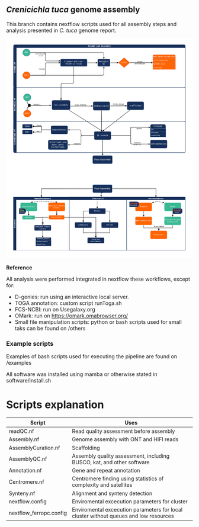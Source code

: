 ## *Crenicichla tuca* genome assembly
This branch contains nextflow scripts used for all assembly steps and analysis presented in *C. tuca* genome report.

<img src="https://github.com/mylena-s/assembly_project/blob/CtucaBranch/github.png?raw=true" width="1000">

**Reference**

All analysis were performed integrated in nextflow these workflows, except for:
* D-genies: run using an interactive local server.
* TOGA annotation: custom script runToga.sh
* FCS-NCBI: run on Usegalaxy.org
* OMark: run on https://omark.omabrowser.org/
* Small file manipulation scripts: python or bash scripts used for small taks can be found on /others

### Example scripts 
Examples of bash scripts used for executing the pipeline are found on /examples

All software was installed using mamba or otherwise stated in software/install.sh

# Scripts explanation
| Script | Uses |
| -------- | ------------------------------------------|
| readQC.nf | Read quality assessment before assembly |
| Assembly.nf | Genome assembly with ONT and HIFI reads |
| AssemblyCuration.nf | Scaffolding |
| AssemblyQC.nf | Assembly quality assessment, including BUSCO, kat, and other software |
| Annotation.nf | Gene and repeat annotation |	
| Centromere.nf | Centromere finding using statistics of complexity and satellites |
| Synteny.nf | Alignment and synteny detection |
| nextflow.config | Enviromental excecution parameters for cluster |
| nextflow_ferropc.config | Enviromental excecution parameters for local cluster without queues and low resources |

